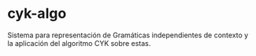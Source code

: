 # cyk-algo
Sistema para representación de Gramáticas independientes de contexto y la aplicación del algoritmo CYK sobre estas.
